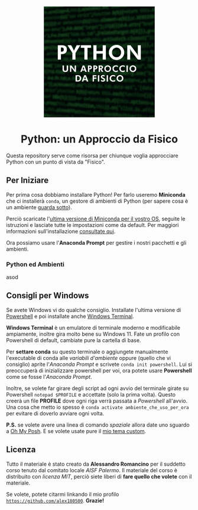 <p align="center">
  <img src="images/logo_corso.jpg" width=300/>
  <h1 align="center">Python: un Approccio da Fisico</h1>
</p>

Questa repository serve come risorsa per chiunque voglia approcciare Python con un punto di vista da "Fisico". 


## Per Iniziare

Per prima cosa dobbiamo installare Python! Per farlo useremo **Miniconda** che ci installerà `conda`, un gestore di ambienti di Python (per sapere cosa è un ambiente [guarda sotto](#python-ed-ambienti)).

Perciò scaricate l'[ultima versione di Miniconda per il vostro OS](https://docs.conda.io/en/latest/miniconda.html), seguite le istruzioni e lasciate tutte le impostazioni come da default. Per maggiori informazioni sull'installazione [consultate qui](https://conda.io/projects/conda/en/stable/user-guide/install/index.html).

Ora possiamo usare l'**Anaconda Prompt** per gestire i nostri pacchetti e gli ambienti.

### Python ed Ambienti

asod

## Consigli per Windows

Se avete Windows vi do qualche consiglio. Installate l'ultima versione di [Powershell](https://www.microsoft.com/store/productId/9MZ1SNWT0N5D) e poi installate anche [Windows Terminal](https://www.microsoft.com/store/productId/9N0DX20HK701).

**Windows Terminal** è un emulatore di terminale moderno e modificabile ampiamente, inoltre gira molto bene su Windows 11. Fate un profilo con Powershell di default, cambiate pure la cartella di base.

Per **settare conda** su questo terminale o aggiungete manualmente l'executable di conda alle _variabili d'ambiente_ oppure (quello che vi consiglio) aprite l'_Anaconda Prompt_ e scrivete `conda init powershell`. Lui si preoccuperà di inizializzare powershell per voi, ora potete usare **Powershell** come se fosse l'_Anaconda Prompt_.

Inoltre, se volete far girare degli script ad ogni avvio del terminale girate su Powershell `notepad $PROFILE` e accettate (solo la prima volta). Questo creerà un file **PROFILE** dove ogni riga verrà passata a _Powershell_ all'avvio. Una cosa che metto io spesso è `conda activate ambiente_che_uso_per_ora` per evitare di doverlo avviare ogni volta. 


**P.S.** se volete avere una linea di comando _spaziale_ allora date uno sguardo a [Oh My Posh](https://ohmyposh.dev/). E se volete usate pure il [mio tema custom](https://github.com/alex180500/simple-monokai).

## Licenza

Tutto il materiale è stato creato da **Alessandro Romancino** per il suddetto corso tenuto dal comitato locale _AISF Palermo_. Il materiale del corso è distribuito con _licenza MIT_, perciò siete liberi di **fare quello che volete** con il materiale.

Se volete, potete citarmi linkando il mio profilo [`https://github.com/alex180500`](https://github.com/alex180500). **Grazie!**